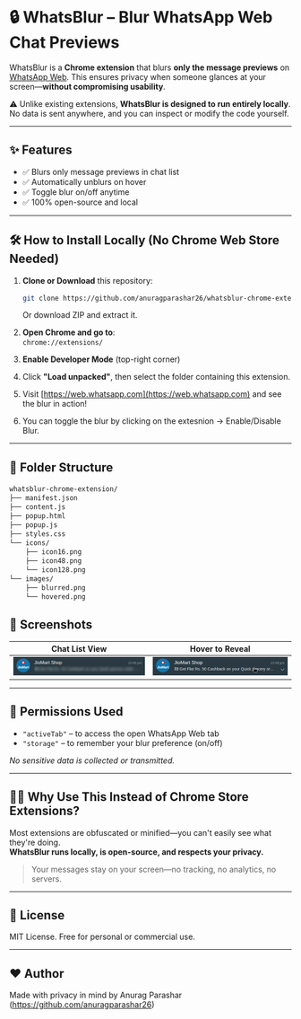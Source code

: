 # 🔒 WhatsBlur – Blur WhatsApp Web Chat Previews

WhatsBlur is a **Chrome extension** that blurs **only the message previews** on [WhatsApp Web](https://web.whatsapp.com). This ensures privacy when someone glances at your screen—**without compromising usability**.

⚠️ Unlike existing extensions, **WhatsBlur is designed to run entirely locally**. No data is sent anywhere, and you can inspect or modify the code yourself.

---

## ✨ Features

- ✅ Blurs only message previews in chat list
- ✅ Automatically unblurs on hover
- ✅ Toggle blur on/off anytime
- ✅ 100% open-source and local

---

## 🛠️ How to Install Locally (No Chrome Web Store Needed)

1. **Clone or Download** this repository:
    ```bash
    git clone https://github.com/anuragparashar26/whatsblur-chrome-extension.git
    ```
    Or download ZIP and extract it.

2. **Open Chrome and go to**:  
   `chrome://extensions/`

3. **Enable Developer Mode** (top-right corner)

4. Click **"Load unpacked"**, then select the folder containing this extension.

5. Visit [https://web.whatsapp.com](https://web.whatsapp.com) and see the blur in action!
   
6. You can toggle the blur by clicking on the extesnion -> Enable/Disable Blur. 

---

## 📂 Folder Structure

```
whatsblur-chrome-extension/
├── manifest.json
├── content.js
├── popup.html
├── popup.js
├── styles.css
└── icons/
    ├── icon16.png
    ├── icon48.png
    └── icon128.png
└── images/
    ├── blurred.png
    └── hovered.png
```

## 📸 Screenshots

<!-- Add actual image links or paths -->
| Chat List View | Hover to Reveal |
|----------------|-----------------|
| ![Blurred View](images/blurred.png) | ![Hovered View](images/hovered.png) |

---

## 🔐 Permissions Used

- `"activeTab"` – to access the open WhatsApp Web tab
- `"storage"` – to remember your blur preference (on/off)

_No sensitive data is collected or transmitted._

---

## 🧑‍💻 Why Use This Instead of Chrome Store Extensions?

Most extensions are obfuscated or minified—you can't easily see what they're doing.  
**WhatsBlur runs locally, is open-source, and respects your privacy.**

> Your messages stay on your screen—no tracking, no analytics, no servers.

---

## 📄 License

MIT License. Free for personal or commercial use.

---

## ❤️ Author

Made with privacy in mind by Anurag Parashar (https://github.com/anuragparashar26)
